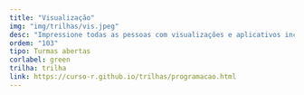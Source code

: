 ```yaml
---
title: "Visualização"
img: "img/trilhas/vis.jpeg"
desc: "Impressione todas as pessoas com visualizações e aplicativos incríveis"
ordem: "103"
tipo: Turmas abertas
corlabel: green
trilha: trilha
link: https://curso-r.github.io/trilhas/programacao.html
---
```


